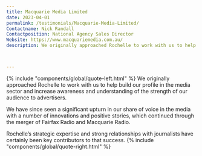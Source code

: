 ```yaml
---
title: Macquarie Media Limited
date: 2023-04-01
permalink: /testimonials/Macquarie-Media-Limited/
Contactname: Nick Randall
Contactposition: National Agency Sales Director
Website: https://www.macquariemedia.com.au/
description: We originally approached Rochelle to work with us to help build our profile in the media sector and increase awareness and understanding of the strength of our audience to advertisers.



---
```


<span class="leftfloat">{% include "components/global/quote-left.html" %}</span>
We originally approached Rochelle to work with us to help build our profile in the media sector and increase awareness and understanding of the strength of our audience to advertisers.

We have since seen a significant upturn in our share of voice in the media with a number of innovations and positive stories, which continued through the merger of Fairfax Radio and Macquarie Radio.

Rochelle’s strategic expertise and strong relationships with journalists have certainly been key contributors to that success.
<span class="rightfloat">{% include "components/global/quote-right.html" %}</span>



